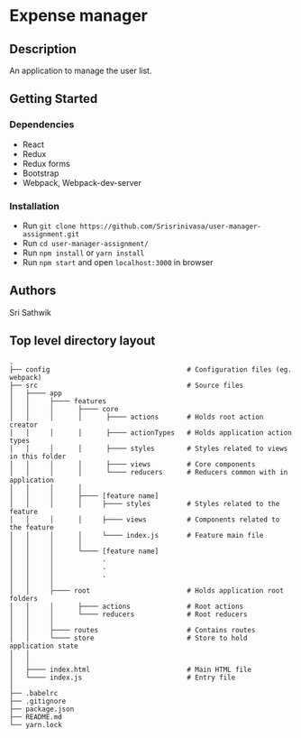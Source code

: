 # Expense manager

## Description

An application to manage the user list.

## Getting Started

### Dependencies

- React
- Redux
- Redux forms
- Bootstrap
- Webpack, Webpack-dev-server

### Installation

- Run `git clone https://github.com/Srisrinivasa/user-manager-assignment.git`
- Run `cd user-manager-assignment/`
- Run `npm install` or `yarn install`
- Run `npm start` and open `localhost:3000` in browser

## Authors

Sri Sathwik

## Top level directory layout

    .
    ├── config                                  # Configuration files (eg. webpack)
    ├── src                                     # Source files
    │   ├──── app
    │   │     ├──── features
    │   │     │      ├──── core
    │   │     │      │      ├──── actions       # Holds root action creator
    │   │     │      │      ├──── actionTypes   # Holds application action types
    │   │     │      │      ├──── styles        # Styles related to views in this folder
    │   │     │      │      ├──── views         # Core components 
    │   │     │      │      └──── reducers      # Reducers common with in application
    │   │     │      │ 
    │   │     │      ├──── [feature name]
    │   │     │      │     ├──── styles         # Styles related to the feature
    │   │     │      │     ├──── views          # Components related to the feature
    │   │     │      │     └──── index.js       # Feature main file
    │   │     │      │     
    │   │     │      └──── [feature name]
    │   │     │            .
    │   │     │            .
    │   │     │            .
    │   │     │
    │   │     ├──── root                        # Holds application root folders
    │   │     │      ├──── actions              # Root actions
    │   │     │      └──── reducers             # Root reducers
    │   │     │
    │   │     ├──── routes                      # Contains routes
    │   │     └──── store                       # Store to hold application state
    │   │
    │   │     
    │   ├──── index.html                        # Main HTML file
    │   └──── index.js                          # Entry file
    │
    ├── .babelrc
    ├── .gitignore
    ├── package.json
    ├── README.md
    └── yarn.lock